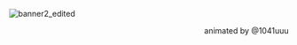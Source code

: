 ![banner2_edited](https://user-images.githubusercontent.com/23393796/158872859-32bf4dad-7f01-4c10-a3ff-e87a4c8d86e7.gif)
<div align="right">
  <p>animated by @1041uuu</p>
 </div>
